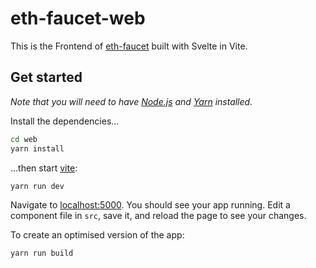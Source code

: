 # eth-faucet-web

This is the Frontend of [eth-faucet](https://github.com/BearNetwork-BRNKC/brnkc-test-faucet) built with Svelte in Vite.

## Get started

*Note that you will need to have [Node.js](https://nodejs.org) and [Yarn](https://yarnpkg.com) installed.*

Install the dependencies...

```bash
cd web
yarn install
```

...then start [vite](https://vitejs.dev/):

```bash
yarn run dev
```

Navigate to [localhost:5000](http://localhost:5000). You should see your app running. Edit a component file in `src`, save it, and reload the page to see your changes.

To create an optimised version of the app:

```bash
yarn run build
```
